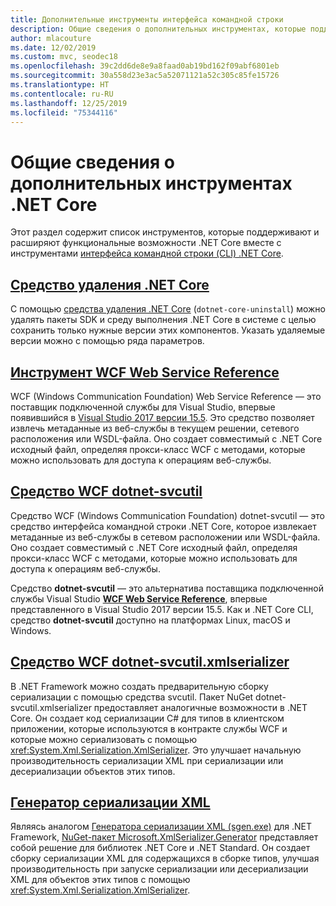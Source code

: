 ```yaml
---
title: Дополнительные инструменты интерфейса командной строки
description: Общие сведения о дополнительных инструментах, которые поддерживают и расширяют функциональные возможности .NET Core.
author: mlacouture
ms.date: 12/02/2019
ms.custom: mvc, seodec18
ms.openlocfilehash: 39c2dd6de8e9a8faad0ab19bd162f09abf6801eb
ms.sourcegitcommit: 30a558d23e3ac5a52071121a52c305c85fe15726
ms.translationtype: HT
ms.contentlocale: ru-RU
ms.lasthandoff: 12/25/2019
ms.locfileid: "75344116"
---
```

# <a name="net-core-additional-tools-overview"></a>Общие сведения о дополнительных инструментах .NET Core

Этот раздел содержит список инструментов, которые поддерживают и расширяют функциональные возможности .NET Core вместе с инструментами [интерфейса командной строки (CLI) .NET Core](../tools/index.md).

## <a name="net-core-uninstall-tooluninstall-toolmd"></a>[Средство удаления .NET Core](uninstall-tool.md)

С помощью [средства удаления .NET Core](https://dotnet.microsoft.com/download/dotnet-core/uninstall-tool) (`dotnet-core-uninstall`) можно удалять пакеты SDK и среду выполнения .NET Core в системе с целью сохранить только нужные версии этих компонентов. Указать удаляемые версии можно с помощью ряда параметров.

## <a name="wcf-web-service-reference-toolwcf-web-service-reference-guidemd"></a>[Инструмент WCF Web Service Reference](wcf-web-service-reference-guide.md)

WCF (Windows Communication Foundation) Web Service Reference — это поставщик подключенной службы для Visual Studio, впервые появившийся в [Visual Studio 2017 версии 15.5](/visualstudio/releasenotes/vs2017-relnotes-v15.5#WCFTools). Это средство позволяет извлечь метаданные из веб-службы в текущем решении, сетевого расположения или WSDL-файла. Оно создает совместимый с .NET Core исходный файл, определяя прокси-класс WCF с методами, которые можно использовать для доступа к операциям веб-службы.

## <a name="wcf-dotnet-svcutil-tooldotnet-svcutil-guidemd"></a>[Средство WCF dotnet-svcutil](dotnet-svcutil-guide.md)

Средство WCF (Windows Communication Foundation) dotnet-svcutil — это средство интерфейса командной строки .NET Core, которое извлекает метаданные из веб-службы в сетевом расположении или WSDL-файла. Оно создает совместимый с .NET Core исходный файл, определяя прокси-класс WCF с методами, которые можно использовать для доступа к операциям веб-службы.

Средство **dotnet-svcutil** — это альтернатива поставщика подключенной службы Visual Studio [**WCF Web Service Reference**](wcf-web-service-reference-guide.md), впервые представленного в Visual Studio 2017 версии 15.5. Как и .NET Core CLI, средство **dotnet-svcutil** доступно на платформах Linux, macOS и Windows.

## <a name="wcf-dotnet-svcutilxmlserializer-tooldotnet-svcutilxmlserializer-guidemd"></a>[Средство WCF dotnet-svcutil.xmlserializer](dotnet-svcutil.xmlserializer-guide.md)

В .NET Framework можно создать предварительную сборку сериализации с помощью средства svcutil. Пакет NuGet dotnet-svcutil.xmlserializer предоставляет аналогичные возможности в .NET Core. Он создает код сериализации C# для типов в клиентском приложении, которые используются в контракте службы WCF и которые можно сериализовать с помощью <xref:System.Xml.Serialization.XmlSerializer>. Это улучшает начальную производительность сериализации XML при сериализации или десериализации объектов этих типов.

## <a name="xml-serializer-generatorxml-serializer-generatormd"></a>[Генератор сериализации XML](xml-serializer-generator.md)

Являясь аналогом [Генератора сериализации XML (sgen.exe)](../../standard/serialization/xml-serializer-generator-tool-sgen-exe.md) для .NET Framework, [NuGet-пакет Microsoft.XmlSerializer.Generator](https://www.nuget.org/packages/Microsoft.XmlSerializer.Generator) представляет собой решение для библиотек .NET Core и .NET Standard. Он создает сборку сериализации XML для содержащихся в сборке типов, улучшая производительность при запуске сериализации или десериализации XML для объектов этих типов с помощью <xref:System.Xml.Serialization.XmlSerializer>.
